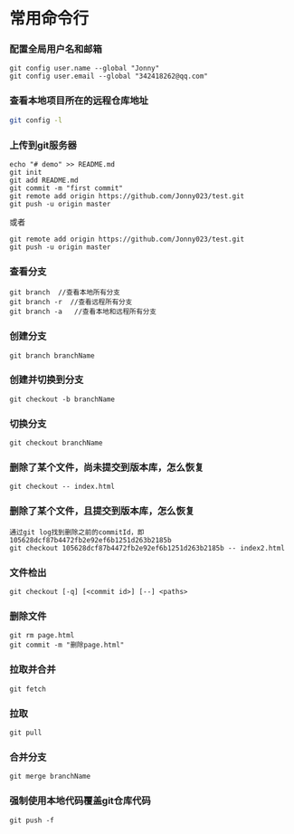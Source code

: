 # 常用命令行

### 配置全局用户名和邮箱

```
git config user.name --global "Jonny"
git config user.email --global "342418262@qq.com"
```

### 查看本地项目所在的远程仓库地址

```bash
git config -l
```

### 上传到git服务器

```
echo "# demo" >> README.md
git init
git add README.md
git commit -m "first commit"
git remote add origin https://github.com/Jonny023/test.git
git push -u origin master
```

或者

```
git remote add origin https://github.com/Jonny023/test.git
git push -u origin master
```

### 查看分支

```
git branch  //查看本地所有分支
git branch -r  //查看远程所有分支
git branch -a   //查看本地和远程所有分支
```

### 创建分支

```
git branch branchName
```

### 创建并切换到分支

```
git checkout -b branchName
```

### 切换分支

```
git checkout branchName
```

### 删除了某个文件，尚未提交到版本库，怎么恢复

```
git checkout -- index.html
```

### 删除了某个文件，且提交到版本库，怎么恢复

```
通过git log找到删除之前的commitId，即105628dcf87b4472fb2e92ef6b1251d263b2185b
git checkout 105628dcf87b4472fb2e92ef6b1251d263b2185b -- index2.html
```

### 文件检出

```
git checkout [-q] [<commit id>] [--] <paths>
```

### 删除文件

```
git rm page.html
git commit -m "删除page.html"
```

### 拉取并合并

```
git fetch
```

### 拉取

```
git pull
```

### 合并分支

```
git merge branchName
```

### 强制使用本地代码覆盖git仓库代码

```
git push -f
```

